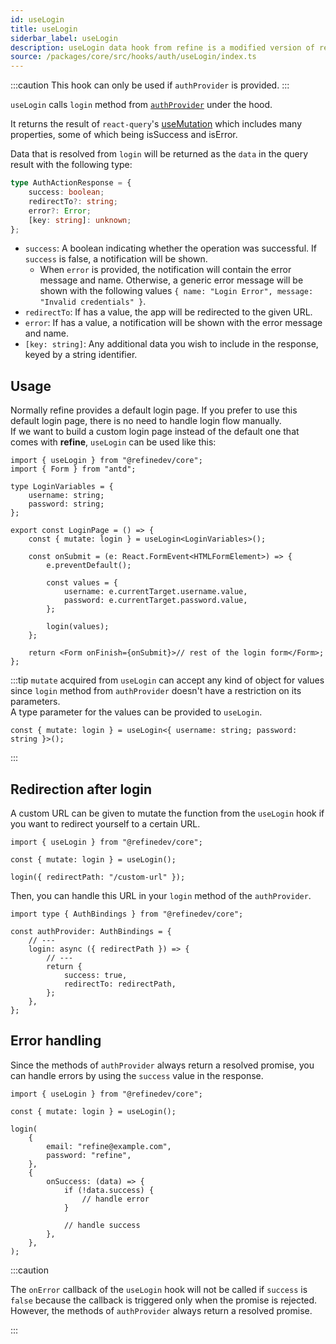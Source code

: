 ```yaml
---
id: useLogin
title: useLogin
siderbar_label: useLogin
description: useLogin data hook from refine is a modified version of react-query's useMutation for authentication.
source: /packages/core/src/hooks/auth/useLogin/index.ts
---
```


:::caution
This hook can only be used if `authProvider` is provided.
:::

`useLogin` calls `login` method from [`authProvider`](/api-reference/core/providers/auth-provider.md) under the hood.

It returns the result of `react-query`'s [useMutation](https://react-query.tanstack.com/reference/useMutation) which includes many properties, some of which being isSuccess and isError.

Data that is resolved from `login` will be returned as the `data` in the query result with the following type:

```ts
type AuthActionResponse = {
    success: boolean;
    redirectTo?: string;
    error?: Error;
    [key: string]: unknown;
};
```

-   `success`: A boolean indicating whether the operation was successful. If `success` is false, a notification will be shown.
    -   When `error` is provided, the notification will contain the error message and name. Otherwise, a generic error message will be shown with the following values `{ name: "Login Error", message: "Invalid credentials" }`.
-   `redirectTo`: If has a value, the app will be redirected to the given URL.
-   `error`: If has a value, a notification will be shown with the error message and name.
-   `[key: string]`: Any additional data you wish to include in the response, keyed by a string identifier.

## Usage

Normally refine provides a default login page. If you prefer to use this default login page, there is no need to handle login flow manually.  
If we want to build a custom login page instead of the default one that comes with **refine**, `useLogin` can be used like this:

```tsx title="pages/customLoginPage"
import { useLogin } from "@refinedev/core";
import { Form } from "antd";

type LoginVariables = {
    username: string;
    password: string;
};

export const LoginPage = () => {
    const { mutate: login } = useLogin<LoginVariables>();

    const onSubmit = (e: React.FormEvent<HTMLFormElement>) => {
        e.preventDefault();

        const values = {
            username: e.currentTarget.username.value,
            password: e.currentTarget.password.value,
        };

        login(values);
    };

    return <Form onFinish={onSubmit}>// rest of the login form</Form>;
};
```

:::tip
`mutate` acquired from `useLogin` can accept any kind of object for values since `login` method from `authProvider` doesn't have a restriction on its parameters.  
A type parameter for the values can be provided to `useLogin`.

```tsx
const { mutate: login } = useLogin<{ username: string; password: string }>();
```

:::

## Redirection after login

A custom URL can be given to mutate the function from the `useLogin` hook if you want to redirect yourself to a certain URL.

```tsx
import { useLogin } from "@refinedev/core";

const { mutate: login } = useLogin();

login({ redirectPath: "/custom-url" });
```

Then, you can handle this URL in your `login` method of the `authProvider`.

```tsx
import type { AuthBindings } from "@refinedev/core";

const authProvider: AuthBindings = {
    // ---
    login: async ({ redirectPath }) => {
        // ---
        return {
            success: true,
            redirectTo: redirectPath,
        };
    },
};
```

## Error handling

Since the methods of `authProvider` always return a resolved promise, you can handle errors by using the `success` value in the response.

```tsx
import { useLogin } from "@refinedev/core";

const { mutate: login } = useLogin();

login(
    {
        email: "refine@example.com",
        password: "refine",
    },
    {
        onSuccess: (data) => {
            if (!data.success) {
                // handle error
            }

            // handle success
        },
    },
);
```

:::caution

The `onError` callback of the `useLogin` hook will not be called if `success` is `false` because the callback is triggered only when the promise is rejected. However, the methods of `authProvider` always return a resolved promise.

:::
